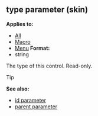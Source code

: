 ## type parameter (skin)

<!-- -->
**Applies to:**
+   [All](/ref/skin/control.md) 
+   [Macro](/ref/skin/control/macro.md) 
+   [Menu](/ref/skin/control/menu.md) <!-- -->
**Format:**
+   string


The type of this control. Read-only.

> [!TIP] 
> **See also:**
> +   [id parameter](/ref/skin/param/id.md) 
> +   [parent parameter](/ref/skin/param/parent.md) 